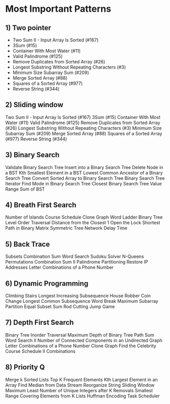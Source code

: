 

# Most Important Patterns

## 1) Two pointer
- Two Sum II - Input Array Is Sorted (#167)
- 3Sum (#15)
- Container With Most Water (#11)
- Valid Palindrome (#125)
- Remove Duplicates from Sorted Array (#26)
- Longest Substring Without Repeating Characters (#3)
- Minimum Size Subarray Sum (#209)
- Merge Sorted Array (#88)
- Squares of a Sorted Array (#977)
- Reverse String (#344)

## 2) Sliding window
Two Sum II - Input Array Is Sorted (#167)
3Sum (#15)
Container With Most Water (#11)
Valid Palindrome (#125)
Remove Duplicates from Sorted Array (#26)
Longest Substring Without Repeating Characters (#3)
Minimum Size Subarray Sum (#209)
Merge Sorted Array (#88)
Squares of a Sorted Array (#977)
Reverse String (#344)


## 3) Binary Search
Validate Binary Search Tree
Insert into a Binary Search Tree
Delete Node in a BST
Kth Smallest Element in a BST
Lowest Common Ancestor of a Binary Search Tree
Convert Sorted Array to Binary Search Tree
Binary Search Tree Iterator
Find Mode in Binary Search Tree
Closest Binary Search Tree Value
Range Sum of BST

## 4) Breath First Search
Number of Islands
Course Schedule
Clone Graph
Word Ladder
Binary Tree Level Order Traversal
Distance from the Closest 1
Open the Lock
Shortest Path in Binary Matrix
Symmetric Tree
Network Delay Time

## 5) Back Trace
Subsets
Combination Sum
Word Search
Sudoku Solver
N-Queens
Permutations
Combination Sum II
Palindrome Partitioning
Restore IP Addresses
Letter Combinations of a Phone Number

## 6) Dynamic Programming
Climbing Stairs
Longest Increasing Subsequence
House Robber
Coin Change
Longest Common Subsequence
Word Break
Maximum Subarray
Partition Equal Subset Sum
Rod Cutting
Jump Game

## 7) Depth First Search
Binary Tree Inorder Traversal
Maximum Depth of Binary Tree
Path Sum
Word Search II
Number of Connected Components in an Undirected Graph
Letter Combinations of a Phone Number
Clone Graph
Find the Celebrity
Course Schedule II
Combinations

## 8) Priority Q
Merge k Sorted Lists
Top K Frequent Elements
Kth Largest Element in an Array
Find Median from Data Stream
Reorganize String
Sliding Window Maximum
Least Number of Unique Integers after K Removals
Smallest Range Covering Elements from K Lists
Huffman Encoding
Task Scheduler
